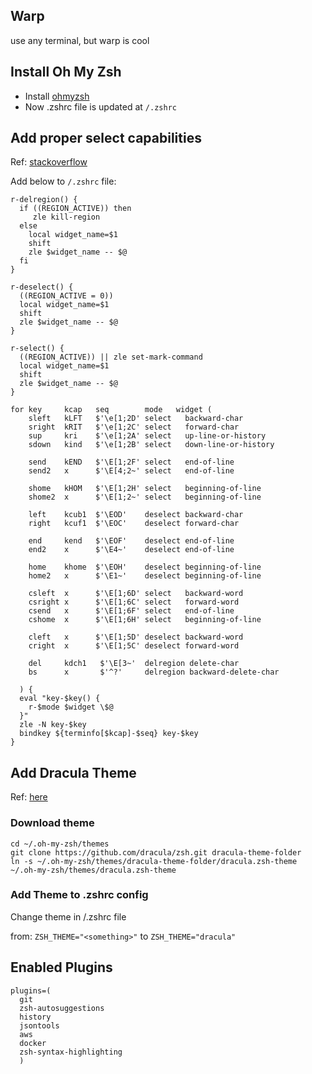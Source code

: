 ## Warp
use any terminal, but warp is cool

## Install Oh My Zsh

- Install [ohmyzsh](https://github.com/ohmyzsh/ohmyzsh)
- Now .zshrc file is updated at `/.zshrc`

## Add proper select capabilities

Ref: [stackoverflow](https://stackoverflow.com/questions/5407916/zsh-zle-shift-selection)

Add below to `/.zshrc` file:
```
r-delregion() {
  if ((REGION_ACTIVE)) then
     zle kill-region
  else 
    local widget_name=$1
    shift
    zle $widget_name -- $@
  fi
}

r-deselect() {
  ((REGION_ACTIVE = 0))
  local widget_name=$1
  shift
  zle $widget_name -- $@
}

r-select() {
  ((REGION_ACTIVE)) || zle set-mark-command
  local widget_name=$1
  shift
  zle $widget_name -- $@
}

for key     kcap   seq        mode   widget (
    sleft   kLFT   $'\e[1;2D' select   backward-char
    sright  kRIT   $'\e[1;2C' select   forward-char
    sup     kri    $'\e[1;2A' select   up-line-or-history
    sdown   kind   $'\e[1;2B' select   down-line-or-history

    send    kEND   $'\E[1;2F' select   end-of-line
    send2   x      $'\E[4;2~' select   end-of-line

    shome   kHOM   $'\E[1;2H' select   beginning-of-line
    shome2  x      $'\E[1;2~' select   beginning-of-line

    left    kcub1  $'\EOD'    deselect backward-char
    right   kcuf1  $'\EOC'    deselect forward-char

    end     kend   $'\EOF'    deselect end-of-line
    end2    x      $'\E4~'    deselect end-of-line

    home    khome  $'\EOH'    deselect beginning-of-line
    home2   x      $'\E1~'    deselect beginning-of-line

    csleft  x      $'\E[1;6D' select   backward-word
    csright x      $'\E[1;6C' select   forward-word
    csend   x      $'\E[1;6F' select   end-of-line
    cshome  x      $'\E[1;6H' select   beginning-of-line

    cleft   x      $'\E[1;5D' deselect backward-word
    cright  x      $'\E[1;5C' deselect forward-word

    del     kdch1   $'\E[3~'  delregion delete-char
    bs      x       $'^?'     delregion backward-delete-char

  ) {
  eval "key-$key() {
    r-$mode $widget \$@
  }"
  zle -N key-$key
  bindkey ${terminfo[$kcap]-$seq} key-$key
}
```

## Add  Dracula Theme

Ref: [here](https://draculatheme.com/zsh)

### Download theme

```
cd ~/.oh-my-zsh/themes
git clone https://github.com/dracula/zsh.git dracula-theme-folder
ln -s ~/.oh-my-zsh/themes/dracula-theme-folder/dracula.zsh-theme ~/.oh-my-zsh/themes/dracula.zsh-theme
```

### Add Theme to .zshrc config

Change theme in /.zshrc file

from: `ZSH_THEME="<something>"` to `ZSH_THEME="dracula"`

## Enabled Plugins

```
plugins=(
  git
  zsh-autosuggestions
  history
  jsontools
  aws
  docker
  zsh-syntax-highlighting
  )
```